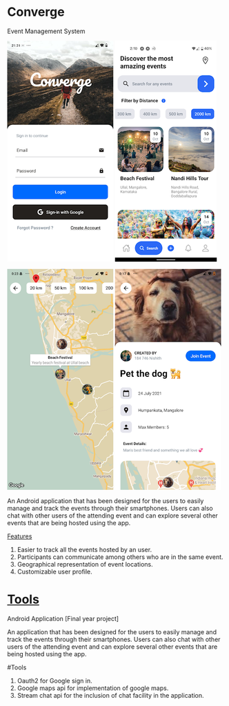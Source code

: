 # Converge

Event Management System
<!-- [Final year project] -->

![login](./screenshots/login.png)
![search](./screenshots/search.png)

![map](./screenshots/Map.png)
![Event](./screenshots/Event.png)


An Android application that has been designed for the users to easily manage and track the events through their smartphones. Users can also chat with other users of the attending event and can explore several other events that are being hosted using the app.

<ins>Features</ins>
1. Easier to track all the events hosted by an user.
2. Participants can communicate among others who are in the same event.
3. Geographical representation of event locations.
4. Customizable user profile. 

<ins>Tools</ins>
=======
Android Application
[Final year project]

An application that has been designed for the users to easily manage and track the events through their smartphones. Users can also chat with other users of the attending event and can explore several other events that are being hosted using the app.

#Tools

1. Oauth2 for Google sign in.
2. Google maps api for implementation of google maps.
3. Stream chat api for the inclusion of chat facility in the application.
